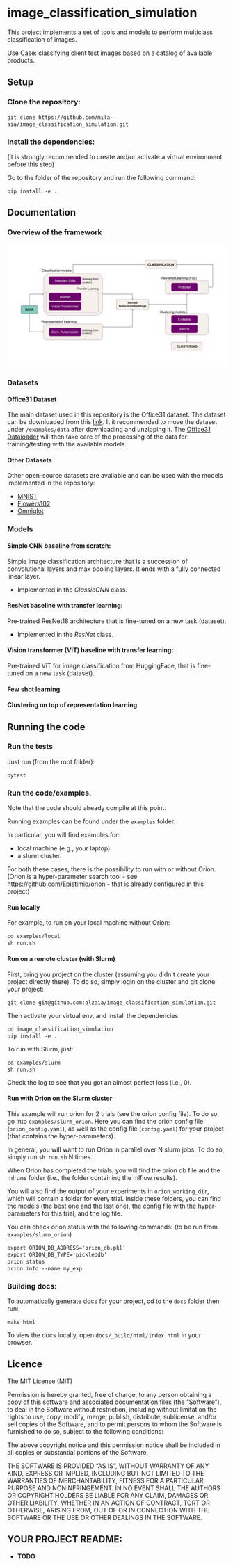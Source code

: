 # image_classification_simulation


This project implements a set of tools and models to perform multiclass classification of images.

Use Case: classifying client test images based on a catalog of available products.




## Setup

### Clone the repository:

    git clone https://github.com/mila-aia/image_classification_simulation.git

### Install the dependencies:
(it is strongly recommended to create and/or activate a virtual environment before this step)

Go to the folder of the repository and run the following command:

    pip install -e .

## Documentation

### Overview of the framework

![Fig0](docs/figures/fig0.jpg)

### Datasets

#### Office31 Dataset

The main dataset used in this repository is the Office31 dataset. The dataset can be downloaded from this [link](https://drive.google.com/file/d/0B4IapRTv9pJ1WGZVd1VDMmhwdlE/view?resourcekey=0-gNMHVtZfRAyO_t2_WrOunA). It it recommended to move the dataset under `/examples/data` after downloading and unzipping it. The [Office31 Dataloader](/image_classification_simulation/data/office31_loader.py) will then take care of the processing of the data for training/testing with the available models.

#### Other Datasets

Other open-source datasets are available and can be used with the models implemented in the repository:

* [MNIST](/image_classification_simulation/data/mnist_loader.py)
* [Flowers102](/image_classification_simulation/data/flowers102_loader.py)
* [Omniglot](/image_classification_simulation/data/omniglot_loader.py)

### Models

#### Simple CNN baseline from scratch:

Simple image classification architecture that is a succession of convolutional layers and max pooling layers. It ends with a fully connected linear layer.
* Implemented in the _ClassicCNN_ class.

#### ResNet baseline with transfer learning:

Pre-trained ResNet18 architecture that is fine-tuned on a new task (dataset).
* Implemented in the _ResNet_ class.

#### Vision transformer (ViT) baseline with transfer learning:

Pre-trained ViT for image classification from HuggingFace, that is fine-tuned on a new task (dataset).

#### Few shot learning

#### Clustering on top of representation learning


## Running the code

### Run the tests
Just run (from the root folder):

    pytest

### Run the code/examples.
Note that the code should already compile at this point.

Running examples can be found under the `examples` folder.

In particular, you will find examples for:
* local machine (e.g., your laptop).
* a slurm cluster.

For both these cases, there is the possibility to run with or without Orion.
(Orion is a hyper-parameter search tool - see https://github.com/Epistimio/orion -
that is already configured in this project)

#### Run locally

For example, to run on your local machine without Orion:

    cd examples/local
    sh run.sh


#### Run on a remote cluster (with Slurm)

First, bring you project on the cluster (assuming you didn't create your
project directly there). To do so, simply login on the cluster and git
clone your project:

    git clone git@github.com:alzaia/image_classification_simulation.git

Then activate your virtual env, and install the dependencies:

    cd image_classification_simulation
    pip install -e .

To run with Slurm, just:

    cd examples/slurm
    sh run.sh

Check the log to see that you got an almost perfect loss (i.e., 0).

#### Run with Orion on the Slurm cluster

This example will run orion for 2 trials (see the orion config file).
To do so, go into `examples/slurm_orion`.
Here you can find the orion config file (`orion_config.yaml`), as well as the config
file (`config.yaml`) for your project (that contains the hyper-parameters).

In general, you will want to run Orion in parallel over N slurm jobs.
To do so, simply run `sh run.sh` N times.

When Orion has completed the trials, you will find the orion db file and the
mlruns folder (i.e., the folder containing the mlflow results).

You will also find the output of your experiments in `orion_working_dir`, which
will contain a folder for every trial.
Inside these folders, you can find the models (the best one and the last one), the config file with
the hyper-parameters for this trial, and the log file.

You can check orion status with the following commands:
(to be run from `examples/slurm_orion`)

    export ORION_DB_ADDRESS='orion_db.pkl'
    export ORION_DB_TYPE='pickleddb'
    orion status
    orion info --name my_exp

### Building docs:

To automatically generate docs for your project, cd to the `docs` folder then run:

    make html

To view the docs locally, open `docs/_build/html/index.html` in your browser.

## Licence

The MIT License (MIT)

Permission is hereby granted, free of charge, to any person obtaining a copy of this software and associated documentation files (the “Software”), to deal in the Software without restriction, including without limitation the rights to use, copy, modify, merge, publish, distribute, sublicense, and/or sell copies of the Software, and to permit persons to whom the Software is furnished to do so, subject to the following conditions:

The above copyright notice and this permission notice shall be included in all copies or substantial portions of the Software.

THE SOFTWARE IS PROVIDED “AS IS”, WITHOUT WARRANTY OF ANY KIND, EXPRESS OR IMPLIED, INCLUDING BUT NOT LIMITED TO THE WARRANTIES OF MERCHANTABILITY, FITNESS FOR A PARTICULAR PURPOSE AND NONINFRINGEMENT. IN NO EVENT SHALL THE AUTHORS OR COPYRIGHT HOLDERS BE LIABLE FOR ANY CLAIM, DAMAGES OR OTHER LIABILITY, WHETHER IN AN ACTION OF CONTRACT, TORT OR OTHERWISE, ARISING FROM, OUT OF OR IN CONNECTION WITH THE SOFTWARE OR THE USE OR OTHER DEALINGS IN THE SOFTWARE.

## YOUR PROJECT README:

* __TODO__
